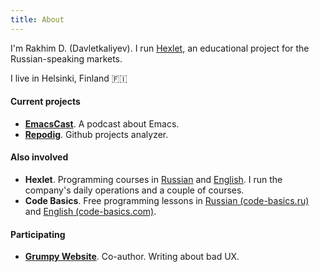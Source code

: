 ```yaml
---
title: About
---
```


I'm Rakhim D. (Davletkaliyev). I run [Hexlet](https://hexlet.io), an educational project for the Russian-speaking markets.

I live in Helsinki, Finland 🇫🇮

#### Current projects
- __[EmacsCast](http://emacscast.rakhim.org/)__. A podcast about Emacs.
- __[Repodig](https://repodig.com/)__. Github projects analyzer.

#### Also involved
- __Hexlet__. Programming courses in [Russian](https://ru.hexlet.io) and [English](https://en.hexlet.io). I run the company's daily operations and a couple of courses.
- __Code Basics__. Free programming lessons in [Russian (code-basics.ru)](https://code-basics.ru) and [English (code-basics.com)](https://code-basics.com).

#### Participating
- __[Grumpy Website](http://grumpy.website/)__. Co-author. Writing about bad UX.
